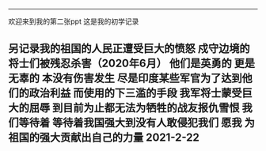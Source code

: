 ----
  欢迎来到我的第二张ppt
  这是我的初学记录
  
  另记录我的祖国的人民正遭受巨大的愤怒
  戍守边境的将士们被残忍杀害（2020年6月）
  他们是英勇的
  更是无辜的
  本没有伤害发生
  尽是印度某些军官为了达到他们的政治利益
  而使用的下三滥的手段
  我军将士蒙受巨大的屈辱
  到目前为止都无法为牺牲的战友报仇雪恨
  我们等待着
  等待着我国强大到没有人敢侵犯我们
  愿我
  为祖国的强大贡献出自己的力量
  2021-2-22
----
